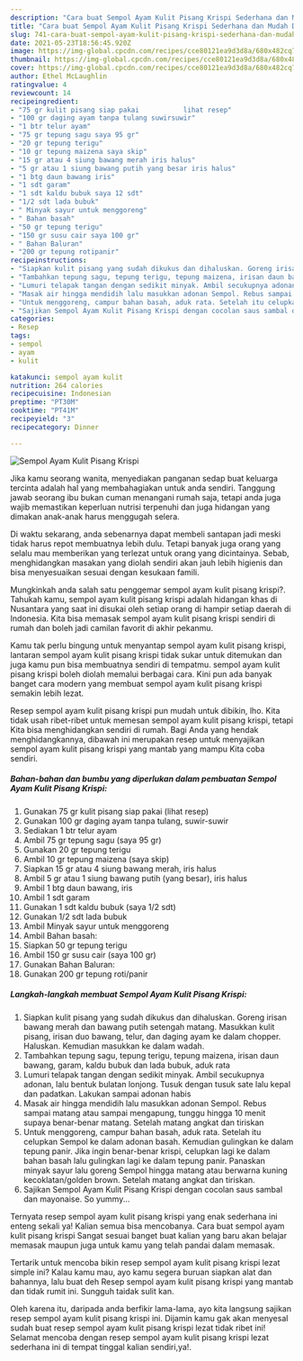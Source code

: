 ```yaml
---
description: "Cara buat Sempol Ayam Kulit Pisang Krispi Sederhana dan Mudah Dibuat"
title: "Cara buat Sempol Ayam Kulit Pisang Krispi Sederhana dan Mudah Dibuat"
slug: 741-cara-buat-sempol-ayam-kulit-pisang-krispi-sederhana-dan-mudah-dibuat
date: 2021-05-23T18:56:45.920Z
image: https://img-global.cpcdn.com/recipes/cce80121ea9d3d8a/680x482cq70/sempol-ayam-kulit-pisang-krispi-foto-resep-utama.jpg
thumbnail: https://img-global.cpcdn.com/recipes/cce80121ea9d3d8a/680x482cq70/sempol-ayam-kulit-pisang-krispi-foto-resep-utama.jpg
cover: https://img-global.cpcdn.com/recipes/cce80121ea9d3d8a/680x482cq70/sempol-ayam-kulit-pisang-krispi-foto-resep-utama.jpg
author: Ethel McLaughlin
ratingvalue: 4
reviewcount: 14
recipeingredient:
- "75 gr kulit pisang siap pakai           lihat resep"
- "100 gr daging ayam tanpa tulang suwirsuwir"
- "1 btr telur ayam"
- "75 gr tepung sagu saya 95 gr"
- "20 gr tepung terigu"
- "10 gr tepung maizena saya skip"
- "15 gr atau 4 siung bawang merah iris halus"
- "5 gr atau 1 siung bawang putih yang besar iris halus"
- "1 btg daun bawang iris"
- "1 sdt garam"
- "1 sdt kaldu bubuk saya 12 sdt"
- "1/2 sdt lada bubuk"
- " Minyak sayur untuk menggoreng"
- " Bahan basah"
- "50 gr tepung terigu"
- "150 gr susu cair saya 100 gr"
- " Bahan Baluran"
- "200 gr tepung rotipanir"
recipeinstructions:
- "Siapkan kulit pisang yang sudah dikukus dan dihaluskan. Goreng irisan bawang merah dan bawang putih setengah matang. Masukkan kulit pisang, irisan duo bawang, telur, dan daging ayam ke dalam chopper. Haluskan. Kemudian masukkan ke dalam wadah."
- "Tambahkan tepung sagu, tepung terigu, tepung maizena, irisan daun bawang, garam, kaldu bubuk dan lada bubuk, aduk rata"
- "Lumuri telapak tangan dengan sedikit minyak. Ambil secukupnya adonan, lalu bentuk bulatan lonjong. Tusuk dengan tusuk sate lalu kepal dan padatkan. Lakukan sampai adonan habis"
- "Masak air hingga mendidih lalu masukkan adonan Sempol. Rebus sampai matang atau sampai mengapung, tunggu hingga 10 menit supaya benar-benar matang. Setelah matang angkat dan tiriskan"
- "Untuk menggoreng, campur bahan basah, aduk rata. Setelah itu celupkan Sempol ke dalam adonan basah. Kemudian gulingkan ke dalam tepung panir. Jika ingin benar-benar krispi, celupkan lagi ke dalam bahan basah lalu gulingkan lagi ke dalam tepung panir. Panaskan minyak sayur lalu goreng Sempol hingga matang atau berwarna kuning kecoklatan/golden brown. Setelah matang angkat dan tiriskan."
- "Sajikan Sempol Ayam Kulit Pisang Krispi dengan cocolan saus sambal dan mayonaise. So yummy..."
categories:
- Resep
tags:
- sempol
- ayam
- kulit

katakunci: sempol ayam kulit 
nutrition: 264 calories
recipecuisine: Indonesian
preptime: "PT30M"
cooktime: "PT41M"
recipeyield: "3"
recipecategory: Dinner

---
```



![Sempol Ayam Kulit Pisang Krispi](https://img-global.cpcdn.com/recipes/cce80121ea9d3d8a/680x482cq70/sempol-ayam-kulit-pisang-krispi-foto-resep-utama.jpg)

Jika kamu seorang wanita, menyediakan panganan sedap buat keluarga tercinta adalah hal yang membahagiakan untuk anda sendiri. Tanggung jawab seorang ibu bukan cuman menangani rumah saja, tetapi anda juga wajib memastikan keperluan nutrisi terpenuhi dan juga hidangan yang dimakan anak-anak harus menggugah selera.

Di waktu  sekarang, anda sebenarnya dapat membeli santapan jadi meski tidak harus repot membuatnya lebih dulu. Tetapi banyak juga orang yang selalu mau memberikan yang terlezat untuk orang yang dicintainya. Sebab, menghidangkan masakan yang diolah sendiri akan jauh lebih higienis dan bisa menyesuaikan sesuai dengan kesukaan famili. 



Mungkinkah anda salah satu penggemar sempol ayam kulit pisang krispi?. Tahukah kamu, sempol ayam kulit pisang krispi adalah hidangan khas di Nusantara yang saat ini disukai oleh setiap orang di hampir setiap daerah di Indonesia. Kita bisa memasak sempol ayam kulit pisang krispi sendiri di rumah dan boleh jadi camilan favorit di akhir pekanmu.

Kamu tak perlu bingung untuk menyantap sempol ayam kulit pisang krispi, lantaran sempol ayam kulit pisang krispi tidak sukar untuk ditemukan dan juga kamu pun bisa membuatnya sendiri di tempatmu. sempol ayam kulit pisang krispi boleh diolah memalui berbagai cara. Kini pun ada banyak banget cara modern yang membuat sempol ayam kulit pisang krispi semakin lebih lezat.

Resep sempol ayam kulit pisang krispi pun mudah untuk dibikin, lho. Kita tidak usah ribet-ribet untuk memesan sempol ayam kulit pisang krispi, tetapi Kita bisa menghidangkan sendiri di rumah. Bagi Anda yang hendak menghidangkannya, dibawah ini merupakan resep untuk menyajikan sempol ayam kulit pisang krispi yang mantab yang mampu Kita coba sendiri.

<!--inarticleads1-->

##### Bahan-bahan dan bumbu yang diperlukan dalam pembuatan Sempol Ayam Kulit Pisang Krispi:

1. Gunakan 75 gr kulit pisang siap pakai           (lihat resep)
1. Gunakan 100 gr daging ayam tanpa tulang, suwir-suwir
1. Sediakan 1 btr telur ayam
1. Ambil 75 gr tepung sagu (saya 95 gr)
1. Gunakan 20 gr tepung terigu
1. Ambil 10 gr tepung maizena (saya skip)
1. Siapkan 15 gr atau 4 siung bawang merah, iris halus
1. Ambil 5 gr atau 1 siung bawang putih (yang besar), iris halus
1. Ambil 1 btg daun bawang, iris
1. Ambil 1 sdt garam
1. Gunakan 1 sdt kaldu bubuk (saya 1/2 sdt)
1. Gunakan 1/2 sdt lada bubuk
1. Ambil  Minyak sayur untuk menggoreng
1. Ambil  Bahan basah:
1. Siapkan 50 gr tepung terigu
1. Ambil 150 gr susu cair (saya 100 gr)
1. Gunakan  Bahan Baluran:
1. Gunakan 200 gr tepung roti/panir




<!--inarticleads2-->

##### Langkah-langkah membuat Sempol Ayam Kulit Pisang Krispi:

1. Siapkan kulit pisang yang sudah dikukus dan dihaluskan. Goreng irisan bawang merah dan bawang putih setengah matang. Masukkan kulit pisang, irisan duo bawang, telur, dan daging ayam ke dalam chopper. Haluskan. Kemudian masukkan ke dalam wadah.
1. Tambahkan tepung sagu, tepung terigu, tepung maizena, irisan daun bawang, garam, kaldu bubuk dan lada bubuk, aduk rata
1. Lumuri telapak tangan dengan sedikit minyak. Ambil secukupnya adonan, lalu bentuk bulatan lonjong. Tusuk dengan tusuk sate lalu kepal dan padatkan. Lakukan sampai adonan habis
1. Masak air hingga mendidih lalu masukkan adonan Sempol. Rebus sampai matang atau sampai mengapung, tunggu hingga 10 menit supaya benar-benar matang. Setelah matang angkat dan tiriskan
1. Untuk menggoreng, campur bahan basah, aduk rata. Setelah itu celupkan Sempol ke dalam adonan basah. Kemudian gulingkan ke dalam tepung panir. Jika ingin benar-benar krispi, celupkan lagi ke dalam bahan basah lalu gulingkan lagi ke dalam tepung panir. Panaskan minyak sayur lalu goreng Sempol hingga matang atau berwarna kuning kecoklatan/golden brown. Setelah matang angkat dan tiriskan.
1. Sajikan Sempol Ayam Kulit Pisang Krispi dengan cocolan saus sambal dan mayonaise. So yummy...




Ternyata resep sempol ayam kulit pisang krispi yang enak sederhana ini enteng sekali ya! Kalian semua bisa mencobanya. Cara buat sempol ayam kulit pisang krispi Sangat sesuai banget buat kalian yang baru akan belajar memasak maupun juga untuk kamu yang telah pandai dalam memasak.

Tertarik untuk mencoba bikin resep sempol ayam kulit pisang krispi lezat simple ini? Kalau kamu mau, ayo kamu segera buruan siapkan alat dan bahannya, lalu buat deh Resep sempol ayam kulit pisang krispi yang mantab dan tidak rumit ini. Sungguh taidak sulit kan. 

Oleh karena itu, daripada anda berfikir lama-lama, ayo kita langsung sajikan resep sempol ayam kulit pisang krispi ini. Dijamin kamu gak akan menyesal sudah buat resep sempol ayam kulit pisang krispi lezat tidak ribet ini! Selamat mencoba dengan resep sempol ayam kulit pisang krispi lezat sederhana ini di tempat tinggal kalian sendiri,ya!.


